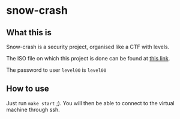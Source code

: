 # snow-crash

## What this is

Snow-crash is a security project, organised like a CTF with levels.

The ISO file on which this project is done can be found at [this link](https://mega.nz/file/UYtDHAAS#VegE66ne_5B74QQrVZy4BYP7jr_-613aTden9chRQKc).

The password to user `level00` is `level00`

## How to use

Just run `make start` ;).
You will then be able to connect to the virtual machine through ssh.
